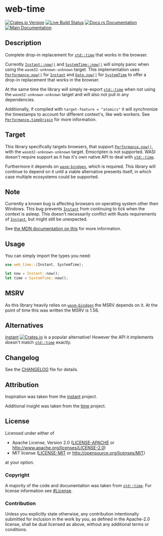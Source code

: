 # web-time

[![Crates.io Version](https://img.shields.io/crates/v/web-time.svg)](https://crates.io/crates/web-time)
[![Live Build Status](https://img.shields.io/github/checks-status/daxpedda/web-time/main?label=CI)](https://github.com/daxpedda/web-time/actions?query=branch%3Amain)
[![Docs.rs Documentation](https://img.shields.io/docsrs/web-time)](https://docs.rs/crate/web-time)
[![Main Documentation](https://img.shields.io/github/actions/workflow/status/daxpedda/web-time/documentation.yml?branch=main)](https://daxpedda.github.io/web-time/web_time/index.html)

## Description

Complete drop-in replacement for [`std::time`] that works in the browser.

Currently [`Instant::now()`] and [`SystemTime::now()`] will simply panic
when using the `wasm32-unknown-unknown` target. This implementation uses
[`Performance.now()`] for [`Instant`] and [`Date.now()`] for [`SystemTime`]
to offer a drop-in replacement that works in the browser.

At the same time the library will simply re-export [`std::time`] when not
using the `wasm32-unknown-unknown` target and will also not pull in any
dependencies.

Additionally, if compiled with `target-feature = "atomics"` it will
synchronize the timestamps to account for different context's, like web
workers. See [`Performance.timeOrigin`] for more information.

## Target

This library specifically targets browsers, that support
[`Performance.now()`], with the `wasm32-unknown-unknown` target. Emscripten
is not supported. WASI doesn't require support as it has it's own native API
to deal with [`std::time`].

Furthermore it depends on [`wasm-bindgen`], which is required. This library
will continue to depend on it until a viable alternative presents itself, in
which case multiple ecosystems could be supported.

## Note

Currently a known bug is affecting browsers on operating system other then
Windows. This bug prevents [`Instant`] from continuing to tick when the
context is asleep. This doesn't necessarily conflict with Rusts requirements
of [`Instant`], but might still be unexpected.

See [the MDN documentation on this](https://developer.mozilla.org/en-US/docs/Web/API/Performance/now#ticking_during_sleep) for more information.

## Usage

You can simply import the types you need:
```rust
use web_time::{Instant, SystemTime};

let now = Instant::now();
let time = SystemTime::now();
```

## MSRV

As this library heavily relies on [`wasm-bindgen`] the MSRV depends on it.
At the point of time this was written the MSRV is 1.56.

## Alternatives

[instant](https://crates.io/crates/instant) [![Crates.io](https://img.shields.io/crates/v/instant.svg)](https://crates.io/crates/instant) is a popular alternative! However the API it implements doesn't match [`std::time`] exactly.

## Changelog

See the [CHANGELOG] file for details.

## Attribution

Inspiration was taken from the [instant](https://github.com/sebcrozet/instant/tree/v0.1.12) project.

Additional insight was taken from the [time](https://github.com/time-rs/time/tree/v0.3.20) project.

## License

Licensed under either of

- Apache License, Version 2.0 ([LICENSE-APACHE] or <http://www.apache.org/licenses/LICENSE-2.0>)
- MIT license ([LICENSE-MIT] or <http://opensource.org/licenses/MIT>)

at your option.

### Copyright

A majority of the code and documentation was taken from [`std::time`]. For
license information see [#License](https://github.com/rust-lang/rust/tree/1.68.1#license).

### Contribution

Unless you explicitly state otherwise, any contribution intentionally
submitted for inclusion in the work by you, as defined in the Apache-2.0
license, shall be dual licensed as above, without any additional terms or
conditions.

[CHANGELOG]: https://github.com/daxpedda/web-time/blob/v0.1.0/CHANGELOG.md
[LICENSE-MIT]: https://github.com/daxpedda/web-time/blob/v0.1.0/LICENSE-MIT
[LICENSE-APACHE]: https://github.com/daxpedda/web-time/blob/v0.1.0/LICENSE-APACHE
[`Date.now()`]: https://developer.mozilla.org/en-US/docs/Web/JavaScript/Reference/Global_Objects/Date/now
[`Instant`]: https://doc.rust-lang.org/std/time/struct.Instant.html
[`Instant::now()`]: https://doc.rust-lang.org/std/time/struct.Instant.html#method.now
[`SystemTime`]: https://doc.rust-lang.org/std/time/struct.SystemTime.html
[`SystemTime::now()`]: https://doc.rust-lang.org/std/time/struct.SystemTime.html#method.now
[`std::time`]: https://doc.rust-lang.org/stable/std/time/
[`performance.now()`]: https://developer.mozilla.org/en-US/docs/Web/API/Performance/now
[`Performance.timeOrigin`]: https://developer.mozilla.org/en-US/docs/Web/API/Performance/timeOrigin
[`wasm-bindgen`]: https://crates.io/crates/wasm-bindgen
